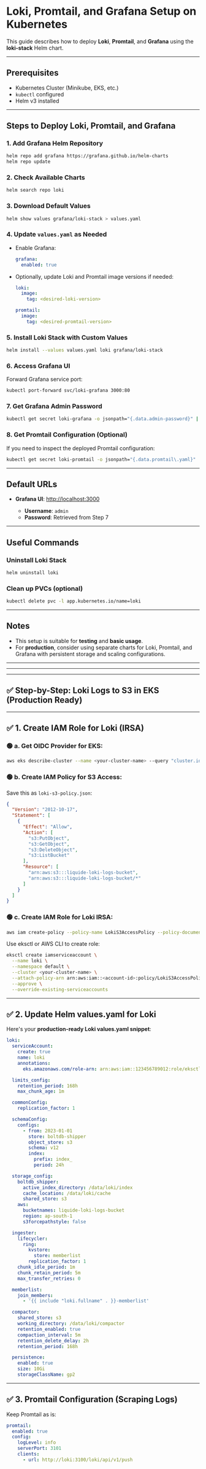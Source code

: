 # Loki, Promtail, and Grafana Setup on Kubernetes

This guide describes how to deploy **Loki**, **Promtail**, and **Grafana** using the **loki-stack** Helm chart.

---

## Prerequisites

* Kubernetes Cluster (Minikube, EKS, etc.)
* `kubectl` configured
* Helm v3 installed

---

## Steps to Deploy Loki, Promtail, and Grafana

### 1. Add Grafana Helm Repository

```bash
helm repo add grafana https://grafana.github.io/helm-charts
helm repo update
```

### 2. Check Available Charts

```bash
helm search repo loki
```

### 3. Download Default Values

```bash
helm show values grafana/loki-stack > values.yaml
```

### 4. Update `values.yaml` as Needed

* Enable Grafana:

  ```yaml
  grafana:
    enabled: true
  ```
* Optionally, update Loki and Promtail image versions if needed:

  ```yaml
  loki:
    image:
      tag: <desired-loki-version>

  promtail:
    image:
      tag: <desired-promtail-version>
  ```

### 5. Install Loki Stack with Custom Values

```bash
helm install --values values.yaml loki grafana/loki-stack
```

### 6. Access Grafana UI

Forward Grafana service port:

```bash
kubectl port-forward svc/loki-grafana 3000:80
```

### 7. Get Grafana Admin Password

```bash
kubectl get secret loki-grafana -o jsonpath="{.data.admin-password}" | base64 --decode
```

### 8. Get Promtail Configuration (Optional)

If you need to inspect the deployed Promtail configuration:

```bash
kubectl get secret loki-promtail -o jsonpath="{.data.promtail\.yaml}" | base64 --decode > promtail.yaml
```

---

## Default URLs

* **Grafana UI**: [http://localhost:3000](http://localhost:3000)

  * **Username**: `admin`
  * **Password**: Retrieved from Step 7

---

## Useful Commands

### Uninstall Loki Stack

```bash
helm uninstall loki
```

### Clean up PVCs (optional)

```bash
kubectl delete pvc -l app.kubernetes.io/name=loki
```

---

## Notes

* This setup is suitable for **testing** and **basic usage**.
* For **production**, consider using separate charts for Loki, Promtail, and Grafana with persistent storage and scaling configurations.


-------------
--------------
----------------

## ✅ **Step-by-Step: Loki Logs to S3 in EKS (Production Ready)**

---

## ✅ 1. **Create IAM Role for Loki (IRSA)**

### 🟢 a. Get OIDC Provider for EKS:

```bash
aws eks describe-cluster --name <your-cluster-name> --query "cluster.identity.oidc.issuer" --output text
```

### 🟢 b. Create IAM Policy for S3 Access:

Save this as `loki-s3-policy.json`:

```json
{
  "Version": "2012-10-17",
  "Statement": [
    {
      "Effect": "Allow",
      "Action": [
        "s3:PutObject",
        "s3:GetObject",
        "s3:DeleteObject",
        "s3:ListBucket"
      ],
      "Resource": [
        "arn:aws:s3:::liquide-loki-logs-bucket",
        "arn:aws:s3:::liquide-loki-logs-bucket/*"
      ]
    }
  ]
}
```

### 🟢 c. Create IAM Role for Loki IRSA:

```bash
aws iam create-policy --policy-name LokiS3AccessPolicy --policy-document file://loki-s3-policy.json
```

Use eksctl or AWS CLI to create role:

```bash
eksctl create iamserviceaccount \
  --name loki \
  --namespace default \
  --cluster <your-cluster-name> \
  --attach-policy-arn arn:aws:iam::<account-id>:policy/LokiS3AccessPolicy \
  --approve \
  --override-existing-serviceaccounts
```

---

## ✅ 2. **Update Helm values.yaml for Loki**

Here's your **production-ready Loki values.yaml snippet**:

```yaml
loki:
  serviceAccount:
    create: true
    name: loki
    annotations:
      eks.amazonaws.com/role-arn: arn:aws:iam::123456789012:role/eksctl-mycluster-loki-irsa-role

  limits_config:
    retention_period: 168h
    max_chunk_age: 1m

  commonConfig:
    replication_factor: 1

  schemaConfig:
    configs:
      - from: 2023-01-01
        store: boltdb-shipper
        object_store: s3
        schema: v12
        index:
          prefix: index_
          period: 24h

  storage_config:
    boltdb_shipper:
      active_index_directory: /data/loki/index
      cache_location: /data/loki/cache
      shared_store: s3
    aws:
      bucketnames: liquide-loki-logs-bucket
      region: ap-south-1
      s3forcepathstyle: false

  ingester:
    lifecycler:
      ring:
        kvstore:
          store: memberlist
        replication_factor: 1
    chunk_idle_period: 1m
    chunk_retain_period: 5m
    max_transfer_retries: 0

  memberlist:
    join_members:
      - '{{ include "loki.fullname" . }}-memberlist'

  compactor:
    shared_store: s3
    working_directory: /data/loki/compactor
    retention_enabled: true
    compaction_interval: 5m
    retention_delete_delay: 2h
    retention_period: 168h

  persistence:
    enabled: true
    size: 10Gi
    storageClassName: gp2

```

---

## ✅ 3. **Promtail Configuration (Scraping Logs)**

Keep Promtail as is:

```yaml
promtail:
  enabled: true
  config:
    logLevel: info
    serverPort: 3101
    clients:
      - url: http://loki:3100/loki/api/v1/push
```
